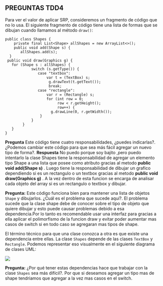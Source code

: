 ## PREGUNTAS TDD4
Para ver el valor de aplicar SRP, consideremos un fragmento de código que no lo usa. El siguiente fragmento de código tiene una lista de formas que se dibujan cuando llamamos al método `draw()`: 

```
public class Shapes {
    private final List<Shape> allShapes = new ArrayList<>();
    public void add(Shape s) {
       allShapes.add(s);
  }
 public void draw(Graphics g) {
   for (Shape s : allShapes) {
        	switch (s.getType()) {
               case "textbox":
                   var t = (TextBox) s;
                    g.drawText(t.getText());
                    break;
               case "rectangle":
                   var r = (Rectangle) s;
                   for (int row = 0;
                      	row < r.getHeight();
                      	row++) {
                     g.drawLine(0, r.getWidth());
                }
        	}
        }
   }
}
```

**Pregunta** Este código tiene cuatro responsabilidades, ¿puedes indicarlas?. ¿Podemos cambiar este código para que sea más fácil agregar un nuevo tipo de forma?.
**Respuesta** No puedo porque soy bajito ,pero puedo intentarlo la clase Shapes tiene la responsabilidad de agregar un elemento tipo Shape a una lista que posee como atributo gracias al metodo **public void add(Shape s)** . Luego tiene la
responsabilidad de dibujar un grafico dependiendo si es un rectangulo o un textbox gracias al metodo **public void draw(Graphics g)** . A la vez dentro de esta funcion se encarga de analisar cada objeto del array si es un rectangulo o textbox y dibujar.


**Pregunta:** Este código funciona bien para mantener una lista de objetos `Shape` y dibujarlos. ¿Cuál es el problema que sucede aquí?.
El problema sucede que la clase shape debe de conocer sobre el tipo de objeto que quiere dibujar y esto puede causar problemas debido a esa dependencia.Por lo tanto es recomendable usar una interfaz para gracias a ella aplicar el polimorfismo de la funcion draw y evitar poder aumentar mas casos de switch si en todo caso se agregaran mas tipos de shape.

El término técnico para que una clase conozca a otra es que existe una dependencia entre ellas. La clase `Shapes` depende de las clases `TextBox` y `Rectangle`. Podemos representar eso visualmente en el siguiente diagrama de clases UML: 

![](https://github.com/kapumota/Actividades/blob/main/TDD-4/Imagenes/UML2.png)


**Pregunta:** ¿Por qué tener estas dependencias hace que trabajar con la clase `Shapes` sea más difícil?.
Por que si deseamos agregar un tipo mas de shape tendriamos que agregar a la vez mas casos en el switch.


